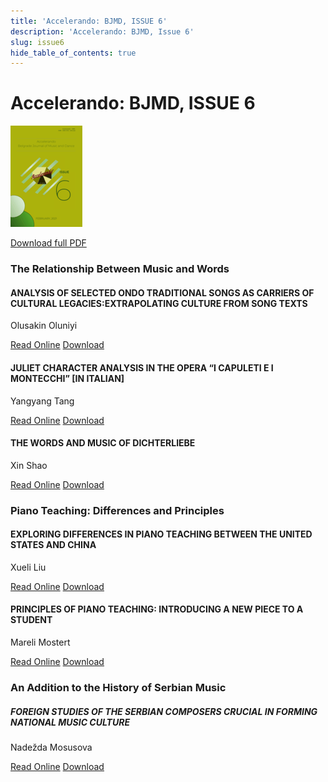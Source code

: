 ```yaml
---
title: 'Accelerando: BJMD, ISSUE 6'
description: 'Accelerando: BJMD, Issue 6'
slug: issue6
hide_table_of_contents: true
---
```


# Accelerando: BJMD, ISSUE 6

<!-- truncate -->

![Accelerndo: BJMD, Issue 6](accelerandoBJMD2021.png)

[Download full PDF](https://drive.google.com/file/d/1eaPKXv5whavIu8-pm38_wWYP_n1KYbHK/view?usp=sharing)

### The Relationship Between Music and Words

#### ANALYSIS OF SELECTED ONDO TRADITIONAL SONGS AS CARRIERS OF CULTURAL LEGACIES:​ EXTRAPOLATING CULTURE FROM SONG TEXTS

Olusakin Oluniyi​

[Read Online](/articles/issue6/analysis-of-selected-ondo-traditional-songs) [Download](https://drive.google.com/file/d/17gZh1sBynw5c6Z8r9PAKVzmIqplhsSfL/view?usp=sharing)


#### JULIET CHARACTER ANALYSIS IN THE OPERA ​“I CAPULETI E I MONTECCHI” [IN ITALIAN]

Yangyang Tang

[Read Online](/articles/issue6/code-mixing-in-nigerian-gospel-music) [Download](https://drive.google.com/file/d/141DWZ5CDNVdGX1OFap3CmGgvnHbr8NBS/view?usp=sharing)


#### THE WORDS AND MUSIC OF DICHTERLIEBE 

Xin Shao

[Read Online](/articles/issue6/the-words-and-music-of-dichterliebe) [Download](https://drive.google.com/file/d/1CZ3g7NT5krtC_sNZisFHnxHTFuISFgB2/view?usp=sharing)


### Piano Teaching: Differences and Principles

#### EXPLORING DIFFERENCES IN PIANO TEACHING BETWEEN THE UNITED STATES AND CHINA 

Xueli Liu

[Read Online](/articles/issue6/exploring-differences-in-piano-teaching-between-the-united-states-and-china) [Download](https://drive.google.com/file/d/1wnXb7oMfAPOdJ14QumMBb9VtklRSHW25/view?usp=sharing)


#### PRINCIPLES OF PIANO TEACHING: INTRODUCING A NEW PIECE TO A STUDENT 

Mareli Mostert

[Read Online](/articles/issue6/towards-theory-of-supplicative-musicology) [Download](https://drive.google.com/file/d/1gO-i5Z80tNBnMfatSngSHtLmcHsT4AUG/view?usp=sharing)


### An Addition to the History of Serbian Music

##### FOREIGN STUDIES OF THE SERBIAN COMPOSERS CRUCIAL IN FORMING NATIONAL MUSIC CULTURE

Nadežda Mosusova

[Read Online](/articles/issue6/amaqghira-as-a-dancer-singer-and-drummer) [Download](https://drive.google.com/file/d/1FeZodb_11z_K3zVztCMJ4uVjXgCQQ2fs/view?usp=sharing)
